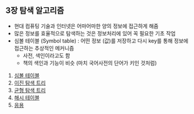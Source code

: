## 3장 탐색 알고리즘

- 현대 컴퓨팅 기술과 인터넷은 어마어마한 양의 정보에 접근하게 해줌
- 많은 정보를 효율적으로 탐색하는 것은 정보처리에 있어 꼭 필요한 기초 작업
- 심볼 테이블 (Symbol table) : 어떤 정보 (값)를 저장하고 다시 key를 통해 정보에 접근하는 추상적인 메커니즘
    - 사전, 색인이라고도 함
    - 책의 색인과 기능이 비슷 (마치 국어사전의 단어가 키인 것처럼)

1. [심볼 테이블](1_심볼_테이블.md)
2. [이진 탐색 트리](2_이진_탐색_트리.md)
3. [균형 탐색 트리](3_균형_탐색_트리.md)
4. [해시 테이블](4_해시_테이블.md)
5. [응용](5_응용.md)
